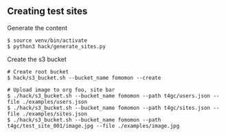 ## Creating test sites 

Generate the content 
```shell
$ source venv/bin/activate
$ python3 hack/generate_sites.py
```

Create the s3 bucket 
```console 
# Create root bucket 
$ hack/s3_bucket.sh --bucket_name fomomon --create

# Upload image to org foo, site bar 
$ ./hack/s3_bucket.sh --bucket_name fomomon --path t4gc/users.json --file ./examples/users.json
$ ./hack/s3_bucket.sh --bucket_name fomomon --path t4gc/sites.json --file ./examples/sites.json
$ ./hack/s3_bucket.sh --bucket_name fomomon --path t4gc/test_site_001/image.jpg --file ./examples/image.jpg
```

